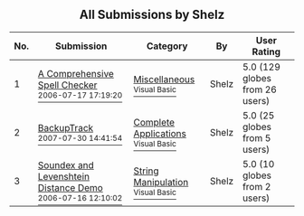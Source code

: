 ﻿<div align="center">

## All Submissions by Shelz

</div>

No.  | Submission | Category | By   | User Rating
---- | ---------- | -------- | ---- | -----------
1 | [A Comprehensive Spell Checker<br /><sup>2006-07-17 17:19:20</sup>](https://github.com/Planet-Source-Code/shelz-a-comprehensive-spell-checker__1-65992) | [Miscellaneous<br /><sup>Visual Basic</sup>](../ByCategory/miscellaneous__1-1.md) | Shelz | 5.0 (129 globes from 26 users)
2 | [BackupTrack<br /><sup>2007-07-30 14:41:54</sup>](https://github.com/Planet-Source-Code/shelz-backuptrack__1-69113) | [Complete Applications<br /><sup>Visual Basic</sup>](../ByCategory/complete-applications__1-27.md) | Shelz | 5.0 (25 globes from 5 users)
3 | [Soundex and Levenshtein Distance Demo<br /><sup>2006-07-16 12:10:02</sup>](https://github.com/Planet-Source-Code/shelz-soundex-and-levenshtein-distance-demo__1-65985) | [String Manipulation<br /><sup>Visual Basic</sup>](../ByCategory/string-manipulation__1-5.md) | Shelz | 5.0 (10 globes from 2 users)
